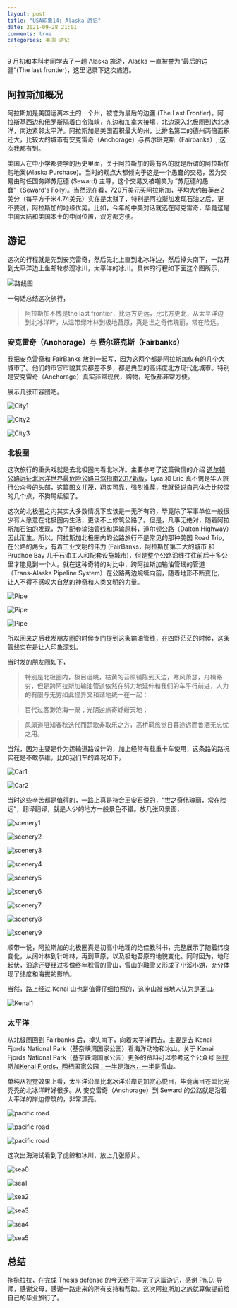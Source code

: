 ```yaml
---
layout: post
title: "USA印象14: Alaska 游记"
date: 2021-09-28 21:01
comments: true
categories: 美国 游记
---
```


9 月初和本科老同学去了一趟 Alaska 旅游，Alaska 一直被誉为“最后的边疆”(The last frontier)，这里记录下这次旅游。

<!--more-->

## 阿拉斯加概况

阿拉斯加是美国远离本土的一个州，被誉为最后的边疆 (The Last Frontier)。阿拉斯基西边和俄罗斯隔着白令海峡，东边和加拿大接壤，北边深入北极圈到达北冰洋，南边紧邻太平洋。阿拉斯加是美国面积最大的州，比排名第二的德州两倍面积还大，比较大的城市有安克雷奇（Anchorage）与费尔班克斯（Fairbanks）, 这次我都有到。

美国人在中小学都要学的历史里面，关于阿拉斯加的最有名的就是所谓的阿拉斯加购地案(Alaska Purchase)。当时的观点大都倾向于这是一个愚蠢的交易，因为交易由时任国务卿苏厄德 (Seward) 主导，这个交易又被嘲笑为 “苏厄德的愚蠢”（Seward's Folly)。当然现在看，720万美元买阿拉斯加，平均大约每英亩2美分（每平方千米4.74美元）实在是太赚了，特别是阿拉斯加发现石油之后，更不要说，阿拉斯加的地缘优势。比如，今年的中美对话就选在阿克雷奇，毕竟这是中国大陆和美国本土的中间位置，双方都方便。

## 游记

这次的行程就是先到安克雷奇，然后先北上直到北冰洋边，然后掉头南下，一路开到太平洋边上坐邮轮参观冰川，太平洋的冰川。具体的行程如下面这个图所示，

![路线图](/images/Alaska/Map.png)

一句话总结这次旅行，

> 阿拉斯加不愧是the last frontier，比远方更远，比北方更北，从太平洋边到北冰洋畔，从温带绿叶林到极地苔原，真是世之奇伟瑰丽，常在险远。

### 安克雷奇（Anchorage）与 费尔班克斯（Fairbanks）

我把安克雷奇和 FairBanks 放到一起写，因为这两个都是阿拉斯加仅有的几个大城市了。他们的市容市貌其实都差不多，都是典型的高纬度北方现代化城市。特别是安克雷奇（Anchorage）真实非常现代，购物，吃饭都非常方便。

展示几张市容图吧。

![City1](/images/Alaska/city1.JPG)

![City2](/images/Alaska/city2.JPG)

![City3](/images/Alaska/city3.JPG)

### 北极圈

这次旅行的重头戏就是去北极圈内看北冰洋。主要参考了这篇微信的介绍 [道尔顿公路远征北冰洋世界最危险公路自驾指南2017新版](https://mp.weixin.qq.com/s/g4YX_fOguvNmUpR1jfRsTQ)，Lyra 和 Eric 真不愧是华人旅行公众号的头部，这篇图文并茂，翔实可靠，强烈推荐，我就说说自己体会比较深的几个点，不狗尾续貂了。

这次的北极圈之内其实大多数情况下应该是一无所有的，毕竟除了军事单位一般很少有人愿意在北极圈内生活，更谈不上修筑公路了。但是，凡事无绝对，随着阿拉斯加石油的发现，为了配套输油管线和运输原料，道尔顿公路（Dalton Highway）因此而生。所以，阿拉斯加北极圈内的公路旅行不是常见的那种美国 Road Trip, 在公路的两头，有着工业文明的伟力 (FairBanks，阿拉斯加第二大的城市 和 Prudhoe Bay 几千石油工人和配套设施城市)，但是整个公路沿线往往前后十多公里才能见到一个人。就在这种奇特的对比中，跨阿拉斯加输油管线的管道（Trans-Alaska Pipeline System）在公路两边蜿蜒向前，随着地形不断变化，让人不得不感叹大自然的神奇和人类文明的力量。

![Pipe](/images/Alaska/Pipe1.jpg)

![Pipe](/images/Alaska/Pipe2.jpg)

![Pipe](/images/Alaska/Pipe3.jpg)

所以回来之后我发朋友圈的时候专门提到这条输油管线，在四野茫茫的时候，这条管线实在是让人印象深刻。

当时发的朋友圈如下，

> 特别是北极圈内，极目远眺，枯黄的苔原铺陈到天边，寒风萧瑟，舟楫路穷，但是跨阿拉斯加输油管道依然在努力地延伸和我们的车平行前进，人力的有限与无穷如此怪异又和谐地统一在一起：

> 百代过客渺沧海一粟；光阴逆旅寄蜉蝣天地；

> 风飙道阻知春秋迭代而楚歌非取乐之方，高桥羁旅觉日暮途远而鲁酒无忘忧之用。

当然，因为主要是作为运输道路设计的，加上经常有载重卡车使用，这条路的路况实在是不敢恭维，比如我们车的路况如下，

![Car1](/images/Alaska/car1.jpg)

![Car2](/images/Alaska/car2.jpg)

当时这些辛苦都是值得的，一路上真是符合王安石说的，“世之奇伟瑰丽，常在险远”，翻译翻译，就是人少的地方一般景色不错。放几张风景图，

![scenery1](/images/Alaska/scenery1.jpg)

![scenery2](/images/Alaska/scenery2.jpg)

![scenery3](/images/Alaska/scenery3.jpg)

![scenery4](/images/Alaska/scenery4.jpg)

![scenery5](/images/Alaska/scenery5.jpg)

![scenery6](/images/Alaska/scenery6.jpg)

![scenery7](/images/Alaska/scenery7.jpg)

![scenery8](/images/Alaska/scenery8.jpg)

![scenery9](/images/Alaska/scenery9.jpg)

顺带一说，阿拉斯加的北极圈真是初高中地理的绝佳教科书，完整展示了随着纬度变化，从阔叶林到针叶林，再到草原，以及极地苔原的地貌变化。同时因为，地形起伏，沿途还要经过多做终年积雪的雪山，雪山的融雪又形成了小溪小湖，充分体现了纬度和海拔的影响。

当然，路上经过 Kenai 山也是值得仔细拍照的，这座山被当地人认为是圣山。

![Kenai1](/images/Alaska/kenai.jpg)

### 太平洋

从北极圈回到 Fairbanks 后，掉头南下，向着太平洋而去。主要是去 Kenai Fjords National Park（基奈峡湾国家公园）看海洋动物和冰山。关于 Kenai Fjords National Park（基奈峡湾国家公园）更多的资料可以参考这个公众号 [阿拉斯加Kenai Fjords，两栖国家公园：一半是海水，一半是雪山](https://mp.weixin.qq.com/s?__biz=MzI2OTAyNTUwMg==&mid=2651253711&idx=1&sn=42c6443334b2ea09987c3e40d5c6db34&scene=21#wechat_redirect)。

单纯从视觉效果上看，太平洋沿岸比北冰洋沿岸更加赏心悦目，毕竟满目苍翠比光秃秃的北冰洋畔好很多。从 安克雷奇（Anchorage）到 Seward 的公路就是沿着太平洋的岸边修筑的，非常漂亮。

![pacific road](/images/Alaska/pacific1.jpg)

![pacific road](/images/Alaska/pacific2.jpg)

![pacific road](/images/Alaska/pacific3.jpg)

这次出海海试看到了虎鲸和冰川，放上几张照片。

![sea0](/images/Alaska/sea0.jpg)

![sea1](/images/Alaska/sea1.jpg)

![sea2](/images/Alaska/sea2.JPEG)

![sea3](/images/Alaska/sea3.JPEG)

![sea4](/images/Alaska/sea4.jpg)

![sea5](/images/Alaska/sea5.jpg)

## 总结

拖拖拉拉，在完成 Thesis defense 的今天终于写完了这篇游记，感谢 Ph.D. 导师，感谢父母，感谢一路走来的所有支持和帮助。这次阿拉斯加之旅就算做提前给自己的毕业旅行了。